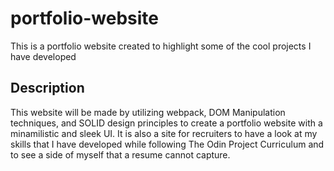 # portfolio-website

This is a portfolio website created to highlight some of the cool projects I have developed

## Description

This website will be made by utilizing webpack, DOM Manipulation techniques, and SOLID design principles to create a portfolio website with a minamilistic and sleek UI. 
It is also a site for recruiters to have a look at my skills that I have developed while following The Odin Project Curriculum and to see a side of myself that a resume cannot capture.

